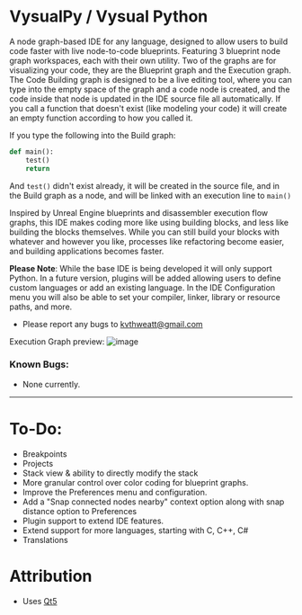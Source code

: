 # VysualPy / Vysual Python
A node graph-based IDE for any language, designed to allow users to build code faster with live node-to-code blueprints.
Featuring 3 blueprint node graph workspaces, each with their own utility. Two of the graphs are for visualizing your code,
they are the Blueprint graph and the Execution graph. The Code Building graph is designed to be a live editing tool,
where you can type into the empty space of the graph and a code node is created, and the code inside that node
is updated in the IDE source file all automatically. If you call a function that doesn't exist (like modeling your code) it
will create an empty function according to how you called it.

If you type the following into the Build graph:

```py
def main():
    test()
    return
```

And `test()` didn't exist already, it will be created in the source file, and in the Build graph as a node, and will be linked
with an execution line to `main()`

Inspired by Unreal Engine blueprints and disassembler execution flow graphs, this IDE makes coding more like using building
blocks, and less like building the blocks themselves. While you can still build your blocks with whatever and however you
like, processes like refactoring become easier, and building applications becomes faster.

**Please Note**: While the base IDE is being developed it will only support Python. In a future version, plugins will
be added allowing users to define custom languages or add an existing language. In the IDE Configuration menu you will
also be able to set your compiler, linker, library or resource paths, and more.

- Please report any bugs to kvthweatt@gmail.com

Execution Graph preview:
![image](https://github.com/user-attachments/assets/ba05022e-b4b6-4e33-b307-3b20803edc59)

### Known Bugs:

- None currently.

--------

# To-Do:
- Breakpoints
- Projects
- Stack view & ability to directly modify the stack
- More granular control over color coding for blueprint graphs.
- Improve the Preferences menu and configuration.
- Add a "Snap connected nodes nearby" context option along with snap distance option to Preferences
- Plugin support to extend IDE features.
- Extend support for more languages, starting with C, C++, C#
- Translations

# Attribution
- Uses [Qt5](https://github.com/qt/qt5)

